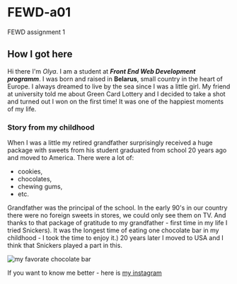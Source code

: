 # FEWD-a01
FEWD assignment 1


## How I got here

Hi there I'm *Olya*. I am a student at *__Front End Web Development programm__*. I was born and raised in **Belarus**, small country in the heart of Europe. I always dreamed to live by the sea since I was a little girl. My friend at university told me about Green Card Lottery and I decided to take a shot and turned out I won on the first time! It was one of the happiest moments of my life. 


### Story from my childhood

When I was a little my retired grandfather surprisingly received a huge package with sweets from his student graduated from school 20 years ago and moved to America.
There were a lot of: 
* cookies, 
* chocolates, 
* chewing gums, 
* etc. 


Grandfather was the principal of the school.
In the early 90's in our country there were no foreign sweets in stores, we could only see them on TV. And thanks to that package of gratitude to my grandfather - first time in my life I tried Snickers). It was the longest time of eating one chocolate bar in my childhood - I  took the time to enjoy it.)
20 years later I moved to USA and I think that Snickers played a part in this.

![my favorate chocolate bar](https://i.ytimg.com/vi/iEKlkSacoc4/hqdefault.jpg)



If you want to know me better - here is [my instagram](https://www.instagram.com/dakkysd/)

